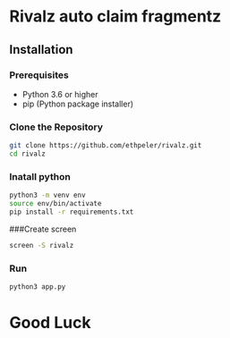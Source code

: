 # Rivalz auto claim fragmentz

## Installation

### Prerequisites

- Python 3.6 or higher
- pip (Python package installer)

### Clone the Repository
```sh
git clone https://github.com/ethpeler/rivalz.git
cd rivalz
```

### Inatall python

```sh
python3 -m venv env
source env/bin/activate
pip install -r requirements.txt
```
###Create screen

```sh
screen -S rivalz
```

### Run

```sh
python3 app.py
```

# Good Luck
